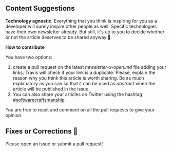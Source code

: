 ## Content Suggestions

**Technology agnostic**. Everything that you think is inspiring for you as a developer will surely inspire other people as well. Specific technologies have their own newsletter already. But still, it's up to you to decide whether or not the article deserves to be shared anyway :open_hands:.

**How to contribute**

You have two options:

1. create a pull request on the latest _newsletter-x-open.md_ file adding your links. Travis will check if your link is a duplicate. Please, explain the reason why you think this article is worth sharing. Be as much explanatory as you can so that it can be used as _abstract_ when the article will be published in the issue.
2. You can also share your articles on Twitter using the hashtag [#softwarecraftsmanship](https://twitter.com/search?q=%23softwarecraftsmanship)

You are free to react and comment on all the pull requests to give your opinion.


## Fixes or Corrections :bug:

Please open an issue or submit a pull request!

